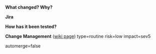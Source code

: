 **What changed? Why?**
<!-- Please describe the change and why you made it -->

**Jira**
<!-- Link to a Jira ticket or epic -->

**How has it been tested?**

**Change Management** ([wiki page](http://go/change-management))
type=routine	<!-- routine nonroutine emergency -->
risk=low			<!-- low medium high -->
impact=sev5		<!-- sev1 sev2 sev3 sev4 sev5 -->

automerge=false
